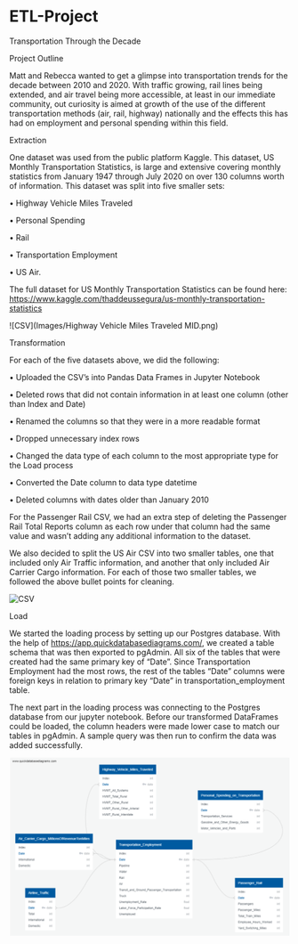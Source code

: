 # ETL-Project
Transportation Through the Decade

Project Outline

Matt and Rebecca wanted to get a glimpse into transportation trends for the decade between 2010 and 2020. With traffic growing, rail lines being extended, and air travel being more accessible, at least in our immediate community, out curiosity is aimed at growth of the use of the different transportation methods (air, rail, highway) nationally and the effects this has had on employment and personal spending within this field. 


Extraction

One dataset was used from the public platform Kaggle. This dataset, US Monthly Transportation Statistics, is large and extensive covering monthly statistics from January 1947 through July 2020 on over 130 columns worth of information. This dataset was split into five smaller sets: 

•	Highway Vehicle Miles Traveled

•	Personal Spending

•	Rail

•	Transportation Employment

•	US Air. 

The full dataset for US Monthly Transportation Statistics can be found here: https://www.kaggle.com/thaddeussegura/us-monthly-transportation-statistics

![CSV](Images/Highway Vehicle Miles Traveled MID.png)

Transformation

For each of the five datasets above, we did the following:

•	Uploaded the CSV’s into Pandas Data Frames in Jupyter Notebook

•	Deleted rows that did not contain information in at least one column (other than Index and Date)

•	Renamed the columns so that they were in a more readable format

•	Dropped unnecessary index rows

•	Changed the data type of each column to the most appropriate type for the Load process

•	Converted the Date column to data type datetime

•	Deleted columns with dates older than January 2010

For the Passenger Rail CSV, we had an extra step of deleting the Passenger Rail Total Reports column as each row under that column had the same value and wasn’t adding any additional information to the dataset.

We also decided to split the US Air CSV into two smaller tables, one that included only Air Traffic information, and another that only included Air Carrier Cargo information. For each of those two smaller tables, we followed the above bullet points for cleaning.

![CSV](Images/FullTable.PNG)

Load 

We started the loading process by setting up our Postgres database. With the help of https://app.quickdatabasediagrams.com/, we created a table schema that was then exported to pgAdmin. All six of the tables that were created had the same primary key of “Date”. Since Transportation Employment had the most rows, the rest of the tables “Date” columns were foreign keys in relation to primary key “Date” in transportation_employment table. 

The next part in the loading process was connecting to the Postgres database from our jupyter notebook. Before our transformed DataFrames could be loaded, the column headers were made lower case to match our tables in pgAdmin. A sample query was then run to confirm the data was added successfully. 

![ERD](Images/ERD.PNG)
